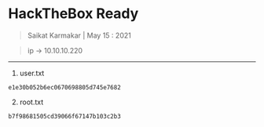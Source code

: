 # HackTheBox Ready

> Saikat Karmakar | May 15 : 2021

> ip -> 10.10.10.220
---


1. user.txt
```
e1e30b052b6ec0670698805d745e7682
```

2. root.txt
```
b7f98681505cd39066f67147b103c2b3
```